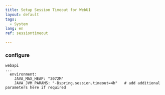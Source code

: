 ```yaml
---
title: Setup Session Timeout for WebUI
layout: default
tags:
  - System
lang: en
ref: sessiontimeout

---
```




### configure

```
webapi
...
  environment:
    JAVA_MAX_HEAP: "3072M"
    JAVA_JVM_PARAMS: "-Dspring.session.timeout=4h"   # add additional parameters here if required
```

